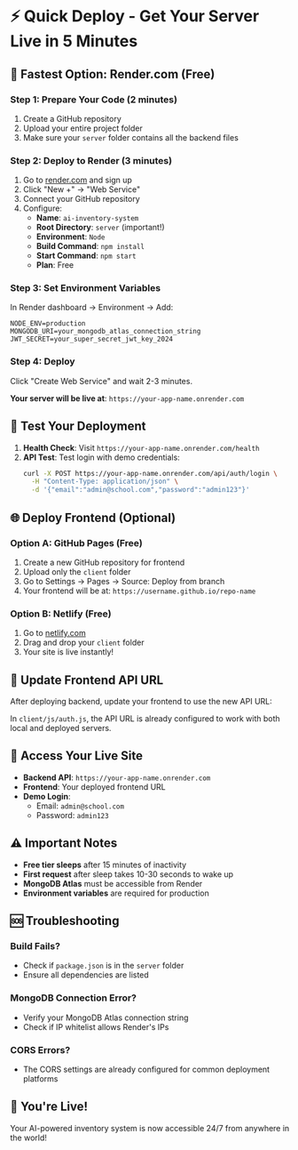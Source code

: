 # ⚡ Quick Deploy - Get Your Server Live in 5 Minutes

## 🎯 Fastest Option: Render.com (Free)

### Step 1: Prepare Your Code (2 minutes)

1. Create a GitHub repository
2. Upload your entire project folder
3. Make sure your `server` folder contains all the backend files

### Step 2: Deploy to Render (3 minutes)

1. Go to [render.com](https://render.com) and sign up
2. Click "New +" → "Web Service"
3. Connect your GitHub repository
4. Configure:
   - **Name**: `ai-inventory-system`
   - **Root Directory**: `server` (important!)
   - **Environment**: `Node`
   - **Build Command**: `npm install`
   - **Start Command**: `npm start`
   - **Plan**: Free

### Step 3: Set Environment Variables

In Render dashboard → Environment → Add:

```
NODE_ENV=production
MONGODB_URI=your_mongodb_atlas_connection_string
JWT_SECRET=your_super_secret_jwt_key_2024
```

### Step 4: Deploy

Click "Create Web Service" and wait 2-3 minutes.

**Your server will be live at**: `https://your-app-name.onrender.com`

## 🧪 Test Your Deployment

1. **Health Check**: Visit `https://your-app-name.onrender.com/health`
2. **API Test**: Test login with demo credentials:
   ```bash
   curl -X POST https://your-app-name.onrender.com/api/auth/login \
     -H "Content-Type: application/json" \
     -d '{"email":"admin@school.com","password":"admin123"}'
   ```

## 🌐 Deploy Frontend (Optional)

### Option A: GitHub Pages (Free)

1. Create a new GitHub repository for frontend
2. Upload only the `client` folder
3. Go to Settings → Pages → Source: Deploy from branch
4. Your frontend will be at: `https://username.github.io/repo-name`

### Option B: Netlify (Free)

1. Go to [netlify.com](https://netlify.com)
2. Drag and drop your `client` folder
3. Your site is live instantly!

## 🔧 Update Frontend API URL

After deploying backend, update your frontend to use the new API URL:

In `client/js/auth.js`, the API URL is already configured to work with both local and deployed servers.

## 📱 Access Your Live Site

- **Backend API**: `https://your-app-name.onrender.com`
- **Frontend**: Your deployed frontend URL
- **Demo Login**:
  - Email: `admin@school.com`
  - Password: `admin123`

## ⚠️ Important Notes

- **Free tier sleeps** after 15 minutes of inactivity
- **First request** after sleep takes 10-30 seconds to wake up
- **MongoDB Atlas** must be accessible from Render
- **Environment variables** are required for production

## 🆘 Troubleshooting

### Build Fails?

- Check if `package.json` is in the `server` folder
- Ensure all dependencies are listed

### MongoDB Connection Error?

- Verify your MongoDB Atlas connection string
- Check if IP whitelist allows Render's IPs

### CORS Errors?

- The CORS settings are already configured for common deployment platforms

## 🎉 You're Live!

Your AI-powered inventory system is now accessible 24/7 from anywhere in the world!
